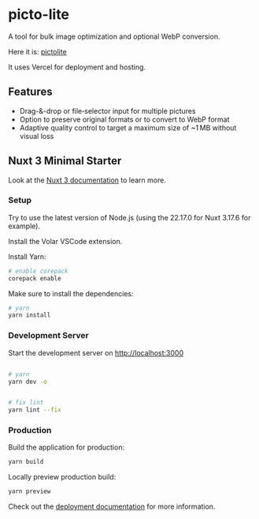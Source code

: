 # picto-lite

A tool for bulk image optimization and optional WebP conversion.

Here it is: [pictolite](https://pictolite.vercel.app/)

It uses Vercel for deployment and hosting.

## Features

- Drag-&-drop or file‑selector input for multiple pictures
- Option to preserve original formats or to convert to WebP format
- Adaptive quality control to target a maximum size of ~1 MB without visual loss

## Nuxt 3 Minimal Starter

Look at the [Nuxt 3 documentation](https://nuxt.com/docs/getting-started/introduction) to learn more.

### Setup

Try to use the latest version of Node.js (using the 22.17.0 for Nuxt 3.17.6 for example).

Install the Volar VSCode extension.

Install Yarn:

```bash
# enable corepack
corepack enable
```

Make sure to install the dependencies:

```bash
# yarn
yarn install
```

### Development Server

Start the development server on <http://localhost:3000>

```bash

# yarn
yarn dev -o


# fix lint
yarn lint --fix
```

### Production

Build the application for production:

```bash
yarn build
```

Locally preview production build:

```bash
yarn preview
```

Check out the [deployment documentation](https://nuxt.com/docs/getting-started/deployment) for more information.
